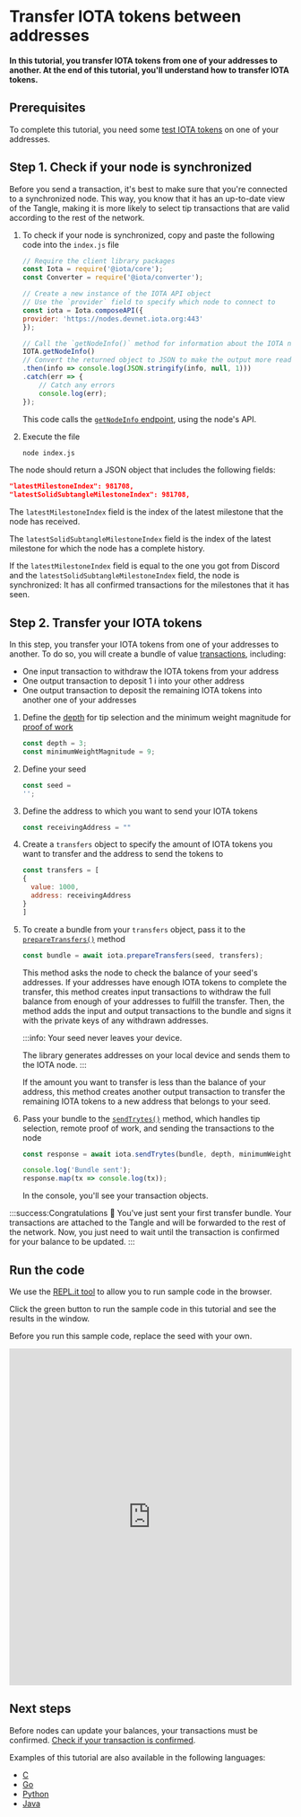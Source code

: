 # Transfer IOTA tokens between addresses

**In this tutorial, you transfer IOTA tokens from one of your addresses to another. At the end of this tutorial, you'll understand how to transfer IOTA tokens.**

## Prerequisites

To complete this tutorial, you need some [test IOTA tokens](../transfer-tokens/get-test-tokens.md) on one of your addresses.

## Step 1. Check if your node is synchronized

Before you send a transaction, it's best to make sure that you're connected to a synchronized node. This way, you know that it has an up-to-date view of the Tangle, making it is more likely to select tip transactions that are valid according to the rest of the network.

1. To check if your node is synchronized, copy and paste the following code into the `index.js` file

    ```js
    // Require the client library packages
    const Iota = require('@iota/core');
    const Converter = require('@iota/converter');

    // Create a new instance of the IOTA API object
    // Use the `provider` field to specify which node to connect to
    const iota = Iota.composeAPI({
    provider: 'https://nodes.devnet.iota.org:443'
    });

    // Call the `getNodeInfo()` method for information about the IOTA node and the Tangle
   IOTA.getNodeInfo()
    // Convert the returned object to JSON to make the output more readable
    .then(info => console.log(JSON.stringify(info, null, 1)))
    .catch(err => {
        // Catch any errors
        console.log(err);
    });
    ```

    This code calls the [`getNodeInfo` endpoint](root://iri/1.0/references/iri-api-reference.md), using the node's API.

2. Execute the file

    ```bash
    node index.js
    ```

The node should return a JSON object that includes the following fields:

```json
"latestMilestoneIndex": 981708,
"latestSolidSubtangleMilestoneIndex": 981708,
```

The `latestMilestoneIndex` field is the index of the latest milestone that the node has received.

The `latestSolidSubtangleMilestoneIndex` field is the index of the latest milestone for which the node has a complete history.

If the `latestMilestoneIndex` field is equal to the one you got from Discord and the `latestSolidSubtangleMilestoneIndex` field, the node is synchronized: It has all confirmed transactions for the milestones that it has seen.

## Step 2. Transfer your IOTA tokens

In this step, you transfer your IOTA tokens from one of your addresses to another. To do so, you will create a bundle of value [transactions](../the-tangle/transaction-types.md#value-transactions), including:

- One input transaction to withdraw the IOTA tokens from your address
- One output transaction to deposit 1 i into your other address
- One output transaction to deposit the remaining IOTA tokens into another one of your addresses

1. Define the [depth](../first-steps/sending-transactions.md#choosing-a-depth) for tip selection and the minimum weight magnitude for [proof of work](../first-steps/sending-transactions.md#doing-proof-of-work)

    ```js
    const depth = 3;
    const minimumWeightMagnitude = 9;
    ```

2. Define your seed

    ```js 
    const seed =
    '';
    ```

3. Define the address to which you want to send your IOTA tokens

    ```js
    const receivingAddress = ""
    ```

4. Create a `transfers` object to specify the amount of IOTA tokens you want to transfer and the address to send the tokens to

    ```js
    const transfers = [
    {
      value: 1000,
      address: receivingAddress
    }
    ]
    ```

5. To create a bundle from your `transfers` object, pass it to the [`prepareTransfers()`](https://github.com/iotaledger/iota.js/blob/next/api_reference.md#module_core.prepareTransfers) method

    ```js
    const bundle = await iota.prepareTransfers(seed, transfers);
    ```

    This method asks the node to check the balance of your seed's addresses. If your addresses have enough IOTA tokens to complete the transfer, this method creates input transactions to withdraw the full balance from enough of your addresses to fulfill the transfer. Then, the method adds the input and output transactions to the bundle and signs it with the private keys of any withdrawn addresses.

    :::info:
    Your seed never leaves your device.
    
    The library generates addresses on your local device and sends them to the IOTA node.
    :::

    If the amount you want to transfer is less than the balance of your address, this method creates another output transaction to transfer the remaining IOTA tokens to a new address that belongs to your seed.
    
6. Pass your bundle to the [`sendTrytes()`](https://github.com/iotaledger/iota.js/blob/next/api_reference.md#module_core.sendTrytes) method, which handles tip selection, remote proof of work, and sending the transactions to the node

    ```js
    const response = await iota.sendTrytes(bundle, depth, minimumWeightMagnitude);

    console.log('Bundle sent');
    response.map(tx => console.log(tx));
    ```

    In the console, you'll see your transaction objects.

:::success:Congratulations :tada:
You've just sent your first transfer bundle. Your transactions are attached to the Tangle and will be forwarded to the rest of the network. Now, you just need to wait until the transaction is confirmed for your balance to be updated.
:::

## Run the code

We use the [REPL.it tool](https://repl.it) to allow you to run sample code in the browser.

Click the green button to run the sample code in this tutorial and see the results in the window.

Before you run this sample code, replace the seed with your own.

<iframe height="600px" width="100%" src="https://repl.it/@jake91/Send-IOTA-tokens-on-the-Devnet?lite=true" scrolling="no" frameborder="no" allowtransparency="true" allowfullscreen="true" sandbox="allow-forms allow-pointer-lock allow-popups allow-same-origin allow-scripts allow-modals"></iframe>

## Next steps

Before nodes can update your balances, your transactions must be confirmed. [Check if your transaction is confirmed](../transfer-tokens/checking-confirmation.md).

Examples of this tutorial are also available in the following languages:

- [C](root://core/1.0/tutorials/c/transfer-iota-tokens.md)
- [Go](root://core/1.0/tutorials/go/transfer-iota-tokens.md)
- [Python](root://core/1.0/tutorials/python/transfer-iota-tokens.md)
- [Java](root://core/1.0/tutorials/java/transfer-iota-tokens.md)

